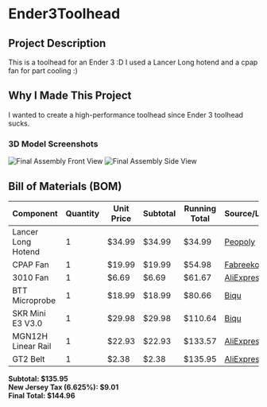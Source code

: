 # Ender3Toolhead

## Project Description
This is a toolhead for an Ender 3 :D I used a Lancer Long hotend and a cpap fan for part cooling :)

## Why I Made This Project
I wanted to create a high-performance toolhead since Ender 3 toolhead sucks.


### 3D Model Screenshots
![Final Assembly Front View](https://github.com/user-attachments/assets/6da7b77f-af21-4b13-a57d-4405525b0bbb)
![Final Assembly Side View](https://github.com/user-attachments/assets/d00a86af-5ecb-4086-ad92-66310683a2c7)

## Bill of Materials (BOM)

| Component | Quantity | Unit Price | Subtotal | Running Total | Source/Link |
|-----------|----------|------------|----------|---------------|-------------|
| Lancer Long Hotend | 1 | $34.99 | $34.99 | $34.99 | [Peopoly](https://peopoly.net/products/magneto-x-lancer-melt-zone?variant=46839304225050) |
| CPAP Fan | 1 | $19.99 | $19.99 | $54.98 | [Fabreeko](https://www.fabreeko.com/products/cpap-fan-10ws7040-hose-by-mellow) |
| 3010 Fan | 1 | $6.69 | $6.69 | $61.67 | [AliExpress](https://www.aliexpress.us/item/3256808756746945.html) |
| BTT Microprobe | 1 | $18.99 | $18.99 | $80.66 | [Biqu](https://biqu.equipment/products/microprobe-v1-0-for-b1-printers-h2-extruders-ender-3) |
| SKR Mini E3 V3.0 | 1 | $29.98 | $29.98 | $110.64 | [Biqu](https://biqu.equipment/products/bigtreetech-skr-mini-e3-v2-0-32-bit-control-board-for-ender-3?variant=40035469885538) |
| MGN12H Linear Rail | 1 | $22.93 | $22.93 | $133.57 | [AliExpress](https://www.aliexpress.us/item/2251832643511407.html) |
| GT2 Belt | 1 | $2.38 | $2.38 | $135.95 | [AliExpress](https://www.aliexpress.us/item/3256805030553800.html) |

**Subtotal: $135.95**  
**New Jersey Tax (6.625%): $9.01**  
**Final Total: $144.96**
